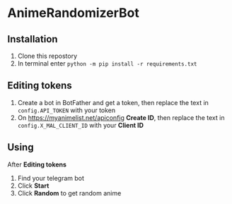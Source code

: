 # AnimeRandomizerBot
## Installation
1. Clone this repostory
2. In terminal enter `python -m pip install -r requirements.txt`

## Editing tokens
1. Create a bot in BotFather and get a token, then replace the text in `config.API_TOKEN` with your token
2. On https://myanimelist.net/apiconfig <b>Create ID</b>, then replace the text in `config.X_MAL_CLIENT_ID` with your <b>Client ID</b>

## Using
After <b>Editing tokens</b>
1. Find your telegram bot
2. Click <b>Start</b>
3. Click <b>Random</b> to get random anime
